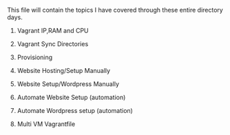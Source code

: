 This file will contain the topics I have covered through these entire directory days.

1. Vagrant IP,RAM and CPU

2. Vagrant Sync Directories

3. Provisioning

4. Website Hosting/Setup Manually

5. Website Setup/Wordpress Manually

6. Automate Website Setup (automation)

7. Automate Wordpress setup (automation) 

8. Multi VM Vagrantfile 
